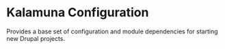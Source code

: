 # Kalamuna Configuration
Provides a base set of configuration and module dependencies for starting new Drupal projects.
